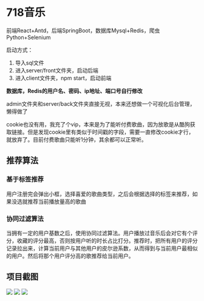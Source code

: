 # 718音乐

前端React+Antd，后端SpringBoot，数据库Mysql+Redis，爬虫Python+Selenium

启动方式：
1. 导入sql文件
2. 进入server/front文件夹，启动后端
3. 进入client文件夹，npm start，启动前端

**数据库，Redis的用户名、密码、ip地址、端口号自行修改**


admin文件夹和server/back文件夹直接无视，本来还想做一个可视化后台管理，懒得做了

cookie也没有用，我充了个vip，本来是为了能听付费歌曲，因为放歌是从酷狗获取链接。但是发现cookie里有类似于时间戳的字段，需要一直修改cookie才行，就放弃了。目前付费歌曲只能听1分钟，其余都可以正常听。

## 推荐算法
### 基于标签推荐
用户注册完会弹出小框，选择喜爱的歌曲类型，之后会根据选择的标签来推荐，如果没选就推荐当前播放量高的歌曲
### 协同过滤算法
当拥有一定的用户基数之后，使用协同过滤算法。用户播放过音乐后会对它有个评分，收藏的评分最高，否则按用户听的时长占比打分。推荐时，把所有用户的评分记录拉出来，计算当前用户与其他用户的皮尔逊系数，从而得到与当前用户最相似的用户。然后将那个用户评分高的歌推荐给当前用户。

## 项目截图
![](https://gitee.com/ywj0923/music-recommend-system/raw/master/images/718%E6%88%AA%E5%9B%BE1.png)
![](https://gitee.com/ywj0923/music-recommend-system/raw/master/images/718%E6%88%AA%E5%9B%BE2.png)
![](https://gitee.com/ywj0923/music-recommend-system/raw/master/images/718%E6%88%AA%E5%9B%BE3.png)
